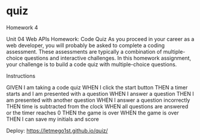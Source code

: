 # quiz

Homework 4

Unit 04 Web APIs Homework: Code Quiz
As you proceed in your career as a web developer, you will probably be asked to complete a coding assessment. These assessments are typically a combination of multiple-choice questions and interactive challenges. In this homework assignment, your challenge is to build a code quiz with multiple-choice questions.

Instructions

GIVEN I am taking a code quiz
WHEN I click the start button
THEN a timer starts and I am presented with a
question
WHEN I answer a question
THEN I am presented with another question
WHEN I answer a question incorrectly
THEN time is subtracted from the clock
WHEN all questions are answered or the timer reaches
0
THEN the game is over
WHEN the game is over
THEN I can save my initials and score







Deploy:
https://letmego1st.github.io/quiz/



